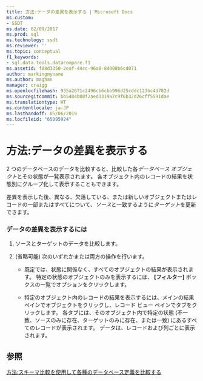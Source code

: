 ```yaml
---
title: 方法:データの差異を表示する | Microsoft Docs
ms.custom:
- SSDT
ms.date: 02/09/2017
ms.prod: sql
ms.technology: ssdt
ms.reviewer: ''
ms.topic: conceptual
f1_keywords:
- sql.data.tools.datacompare.f1
ms.assetid: f88d3350-2eaf-44cc-96a8-84008b6cd071
author: markingmyname
ms.author: maghan
manager: craigg
ms.openlocfilehash: 935a2671c2496cb6cbb996d25cddc123bc4d782d
ms.sourcegitcommit: bb5484b08f2aed3319a7c9f6b32d26cff5591dae
ms.translationtype: HT
ms.contentlocale: ja-JP
ms.lasthandoff: 05/06/2019
ms.locfileid: "65095924"
---
```

# <a name="how-to-view-data-differences"></a>方法:データの差異を表示する
2 つのデータベースのデータを比較すると、比較した各*データベース オブジェクト*とその状態が一覧表示されます。 各オブジェクト内のレコードの結果を状態別にグループ化して表示することもできます。  
  
差異を表示した後、異なる、欠落している、または新しいオブジェクトまたはレコードの一部またはすべてについて、*ソース*と一致するように*ターゲット*を更新できます。  
  
### <a name="to-view-data-differences"></a>データの差異を表示するには  
  
1.  ソースとターゲットのデータを比較します。  
  
2.  (省略可能) 次のいずれかまたは両方の操作を行います。  
  
    -   既定では、状態に関係なく、すべてのオブジェクトの結果が表示されます。 特定の状態のオブジェクトのみを表示するには、 **[フィルター]** ボックスの一覧でオプションをクリックします。  
  
    -   特定のオブジェクト内のレコードの結果を表示するには、メインの結果ペインでオブジェクトをクリックし、レコード ビュー ペインでタブをクリックします。 各タブには、そのオブジェクト内で特定の状態 (不一致、ソースのみに存在、ターゲットのみに存在、または一致) にあるすべてのレコードが表示されます。 データは、レコードおよび列ごとに表示されます。  
  
## <a name="see-also"></a>参照  
[方法:スキーマ比較を使用して各種のデータベース定義を比較する](../ssdt/how-to-use-schema-compare-to-compare-different-database-definitions.md)  
  
